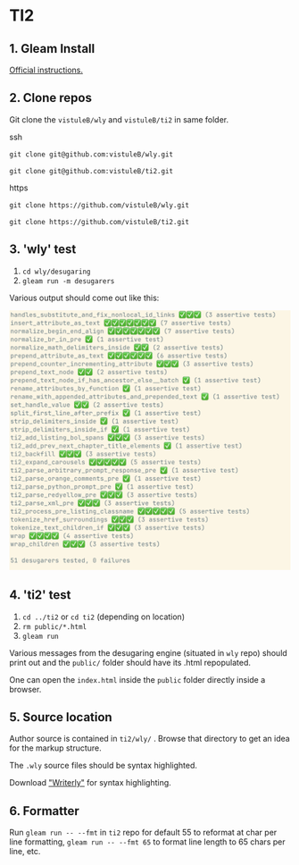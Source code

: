 # TI2

## 1. Gleam Install

[Official instructions.](https://gleam.run/getting-started/installing)

## 2. Clone repos

Git clone the `vistuleB/wly` and `vistuleB/ti2` in same folder.

ssh

```
git clone git@github.com:vistuleB/wly.git
```
```
git clone git@github.com:vistuleB/ti2.git
```

https

```
git clone https://github.com/vistuleB/wly.git
```
```
git clone https://github.com/vistuleB/ti2.git
```

## 3. 'wly' test

1. `cd wly/desugaring`
3. `gleam run -m desugarers`

Various output should come out like this:

![wly/desugaring gleam run -m desugarers terminal output](writerly-desugaring-m-terminal-output.png)

## 4. 'ti2' test

1. `cd ../ti2` or `cd ti2` (depending on location)
2. `rm public/*.html`
3. `gleam run`

Various messages from the desugaring engine (situated in `wly` repo) should print out and the `public/` folder should have its .html repopulated.

One can open the `index.html` inside the `public` folder directly inside a browser.

## 5. Source location

Author source is contained in `ti2/wly/` . Browse that directory to get an idea for the markup structure.

The `.wly` source files should be syntax highlighted.

Download ["Writerly"](https://marketplace.visualstudio.com/items?itemName=TabbyNotes.writerly-vscode-extension) for syntax highlighting.

## 6. Formatter

Run `gleam run -- --fmt` in `ti2` repo for default 55 to reformat at char per line formatting, `gleam run -- --fmt 65` to format line length to 65 chars per line, etc.

